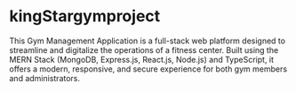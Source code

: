 # kingStargymproject
This Gym Management Application is a full-stack web platform designed to streamline and digitalize the operations of a fitness center. Built using the MERN Stack (MongoDB, Express.js, React.js, Node.js) and TypeScript, it offers a modern, responsive, and secure experience for both gym members and administrators.
